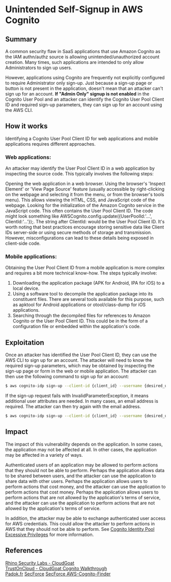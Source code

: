 # Unintended Self-Signup in AWS Cognito

## Summary
A common security flaw in SaaS applications that use Amazon Cognito as the IAM authn/authz source is allowing unintended/unauthorized account creation. Many times, such applications are intended to only allow Administrators to sign up users. 

However, applications using Cognito are frequently not explicitly configured to require Administrator only sign-up. Just because a sign-up page or button is not present in the application, doesn't mean that an attacker can't sign up for an account. __If "Admin Only" signup is not enabled__ in the Cognito User Pool and an attacker can identify the Cognito User Pool Client ID and required sign-up parameters, they can sign up for an account using the AWS CLI.

## How it works
Identifying a Cognito User Pool Client ID for web applications and mobile applications requires different approaches.

### Web applications:
An attacker may identify the User Pool Client ID in a web application by inspecting the source code. This typically involves the following steps:

Opening the web application in a web browser.
Using the browser's 'Inspect Element' or 'View Page Source' feature (usually accessible by right-clicking on the webpage and selecting it from the menu, or from the browser's tools menu). This allows viewing the HTML, CSS, and JavaScript code of the webpage.
Looking for the initialization of the Amazon Cognito service in the JavaScript code. This often contains the User Pool Client ID. The code might look something like AWSCognito.config.update({UserPoolId:'...', ClientId:'...'});. The string after ClientId: would be the User Pool Client ID.
It's worth noting that best practices encourage storing sensitive data like Client IDs server-side or using secure methods of storage and transmission. However, misconfigurations can lead to these details being exposed in client-side code.

### Mobile applications:
Obtaining the User Pool Client ID from a mobile application is more complex and requires a bit more technical know-how. The steps typically involve:

1. Downloading the application package (APK for Android, IPA for iOS) to a local device.
2. Using a software tool to decompile the application package into its constituent files. There are several tools available for this purpose, such as apktool for Android applications or otool/class-dump for iOS applications. 
3. Searching through the decompiled files for references to Amazon Cognito or the User Pool Client ID. This could be in the form of a configuration file or embedded within the application's code.

## Exploitation
Once an attacker has identified the User Pool Client ID, they can use the AWS CLI to sign up for an account. The attacker will need to know the required sign-up parameters, which may be obtained by inspecting the sign-up page or form in the web or mobile application. The attacker can then use the following command to sign up for an account:

```bash
$ aws cognito-idp sign-up --client-id {client_id} --username {desired_username} --password {desired_password}
```

If the sign-up request fails with InvalidParameterException, it means additional user attributes are needed. In many cases, an email address is required. The attacker can then try again with the email address.

```bash
$ aws cognito-idp sign-up --client-id {client_id} --username {desired_username} --password {desired_password} --user-attributes Name=email,Value={email_address}
```

## Impact
The impact of this vulnerability depends on the application. In some cases, the application may not be affected at all. In other cases, the application may be affected in a variety of ways. 

Authenticated users of an application may be allowed to perform actions that they should not be able to perform. Perhaps the application allows data to be shared between users, and the attacker can use the application to share data with other users. Perhaps the application allows users to perform actions that cost money, and the attacker can use the application to perform actions that cost money. Perhaps the application allows users to perform actions that are not allowed by the application's terms of service, and the attacker can use the application to perform actions that are not allowed by the application's terms of service.

In addition, the attacker may be able to exchange authenticated user access for AWS credentials. This could allow the attacker to perform actions in AWS that they should not be able to perform. See [Cognito Identity Pool Excessive Privileges](./cognito_identity_pool_excessive_privileges.md) for more information.

## References
[Rhino Security Labs - CloudGoat](https://github.com/RhinoSecurityLabs/cloudgoat/tree/master/scenarios/vulnerable_cognito)  
[TrustOnCloud - CloudGoat Cognito Walkthrough](https://trustoncloud.com/exploit-two-of-the-most-common-vulnerabilities-in-amazon-cognito-with-cloudgoat/)  
[Padok.fr](https://www.padok.fr/en/blog/aws-cognito-pentest#Attack_1:_Unwanted_account_creation)
[SecForce](https://www.secforce.com/blog/aws-cognito-pitfalls-default-settings-attackers-love-and-you-should-know-about/)
[SecForce AWS-Cognito-Finder](https://github.com/SECFORCE/AWS-Cognito-Finder)